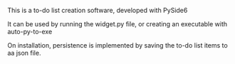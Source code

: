 This is a to-do list creation software, developed with PySide6 

It can be used by running the widget.py file, or creating an executable with auto-py-to-exe

On installation, persistence is implemented by saving the to-do list items to aa json file.

